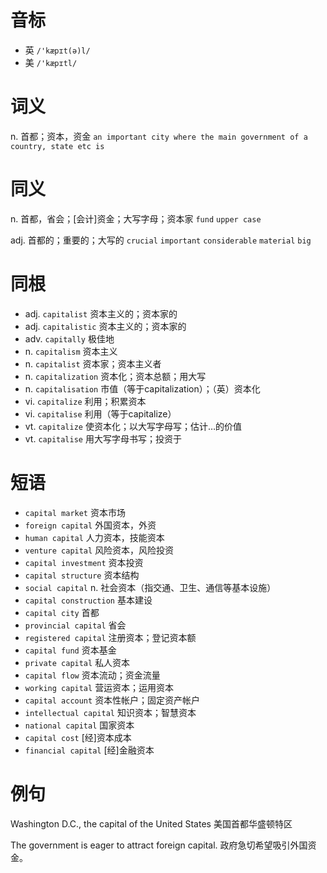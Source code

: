 # 音标

- 英 `/'kæpɪt(ə)l/`
- 美 `/'kæpɪtl/`

# 词义

n. 首都；资本，资金
`an important city where the main government of a country, state etc is`

# 同义

n. 首都，省会；[会计]资金；大写字母；资本家
`fund` `upper case`

adj. 首都的；重要的；大写的
`crucial` `important` `considerable` `material` `big`

# 同根

- adj. `capitalist` 资本主义的；资本家的
- adj. `capitalistic` 资本主义的；资本家的
- adv. `capitally` 极佳地
- n. `capitalism` 资本主义
- n. `capitalist` 资本家；资本主义者
- n. `capitalization` 资本化；资本总额；用大写
- n. `capitalisation` 市值（等于capitalization）；（英）资本化
- vi. `capitalize` 利用；积累资本
- vi. `capitalise` 利用（等于capitalize）
- vt. `capitalize` 使资本化；以大写字母写；估计…的价值
- vt. `capitalise` 用大写字母书写；投资于

# 短语

- `capital market` 资本市场
- `foreign capital` 外国资本，外资
- `human capital` 人力资本，技能资本
- `venture capital` 风险资本，风险投资
- `capital investment` 资本投资
- `capital structure` 资本结构
- `social capital` n. 社会资本（指交通、卫生、通信等基本设施）
- `capital construction` 基本建设
- `capital city` 首都
- `provincial capital` 省会
- `registered capital` 注册资本；登记资本额
- `capital fund` 资本基金
- `private capital` 私人资本
- `capital flow` 资本流动；资金流量
- `working capital` 营运资本；运用资本
- `capital account` 资本性帐户；固定资产帐户
- `intellectual capital` 知识资本；智慧资本
- `national capital` 国家资本
- `capital cost` [经]资本成本
- `financial capital` [经]金融资本

# 例句

Washington D.C., the capital of the United States
美国首都华盛顿特区

The government is eager to attract foreign capital.
政府急切希望吸引外国资金。


